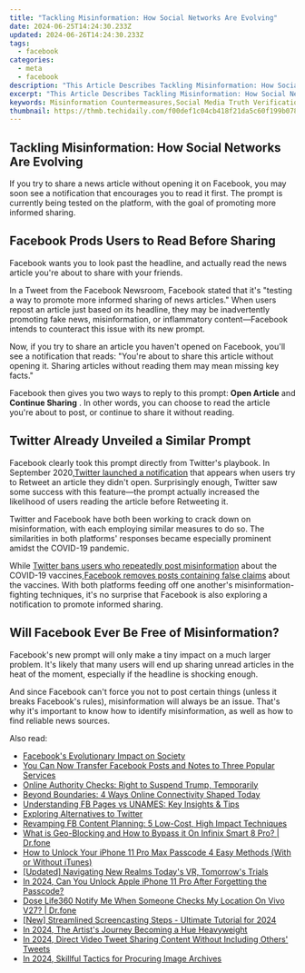 ```yaml
---
title: "Tackling Misinformation: How Social Networks Are Evolving"
date: 2024-06-25T14:24:30.233Z
updated: 2024-06-26T14:24:30.233Z
tags:
  - facebook
categories:
  - meta
  - facebook
description: "This Article Describes Tackling Misinformation: How Social Networks Are Evolving"
excerpt: "This Article Describes Tackling Misinformation: How Social Networks Are Evolving"
keywords: Misinformation Countermeasures,Social Media Truth Verification,Digital Fact-Checking Mechanisms,Misinformation Patterns Analysis,Social Network Information Evolution,Fight Against Online Disinformation,Social Network Content Validation Strategies
thumbnail: https://thmb.techidaily.com/f00def1c04cb418f21da5c60f199b078da943127e970aa7acf9eb30479f71c91.jpg
---
```


## Tackling Misinformation: How Social Networks Are Evolving

 If you try to share a news article without opening it on Facebook, you may soon see a notification that encourages you to read it first. The prompt is currently being tested on the platform, with the goal of promoting more informed sharing.

## Facebook Prods Users to Read Before Sharing

 Facebook wants you to look past the headline, and actually read the news article you're about to share with your friends.

 In a Tweet from the Facebook Newsroom, Facebook stated that it's "testing a way to promote more informed sharing of news articles." When users repost an article just based on its headline, they may be inadvertently promoting fake news, misinformation, or inflammatory content—Facebook intends to counteract this issue with its new prompt.

 Now, if you try to share an article you haven't opened on Facebook, you'll see a notification that reads: "You're about to share this article without opening it. Sharing articles without reading them may mean missing key facts."

 Facebook then gives you two ways to reply to this prompt: **Open Article** and **Continue Sharing** . In other words, you can choose to read the article you're about to post, or continue to share it without reading.

## Twitter Already Unveiled a Similar Prompt

 Facebook clearly took this prompt directly from Twitter's playbook. In September 2020,[Twitter launched a notification](https://www.makeuseof.com/twitter-encourages-to-read-before-retweeting/) that appears when users try to Retweet an article they didn't open. Surprisingly enough, Twitter saw some success with this feature—the prompt actually increased the likelihood of users reading the article before Retweeting it.

 Twitter and Facebook have both been working to crack down on misinformation, with each employing similar measures to do so. The similarities in both platforms' responses became especially prominent amidst the COVID-19 pandemic.

 While [Twitter bans users who repeatedly post misinformation](https://www.makeuseof.com/twitter-ban-users-continuously-post-covid19-misinformation/) about the COVID-19 vaccines,[Facebook removes posts containing false claims](https://www.makeuseof.com/facebook-wont-tolerate-covid19-vaccine-misinformation/) about the vaccines. With both platforms feeding off one another's misinformation-fighting techniques, it's no surprise that Facebook is also exploring a notification to promote informed sharing.

## Will Facebook Ever Be Free of Misinformation?

 Facebook's new prompt will only make a tiny impact on a much larger problem. It's likely that many users will end up sharing unread articles in the heat of the moment, especially if the headline is shocking enough.

 And since Facebook can't force you not to post certain things (unless it breaks Facebook's rules), misinformation will always be an issue. That's why it's important to know how to identify misinformation, as well as how to find reliable news sources.


<ins class="adsbygoogle"
     style="display:block"
     data-ad-format="autorelaxed"
     data-ad-client="ca-pub-7571918770474297"
     data-ad-slot="1223367746"></ins>



<ins class="adsbygoogle"
     style="display:block"
     data-ad-client="ca-pub-7571918770474297"
     data-ad-slot="8358498916"
     data-ad-format="auto"
     data-full-width-responsive="true"></ins>

<span class="atpl-alsoreadstyle">Also read:</span>
<div><ul>
<li><a href="https://facebook.techidaily.com/facebooks-evolutionary-impact-on-society/"><u>Facebook's Evolutionary Impact on Society</u></a></li>
<li><a href="https://facebook.techidaily.com/you-can-now-transfer-facebook-posts-and-notes-to-three-popular-services/"><u>You Can Now Transfer Facebook Posts and Notes to Three Popular Services</u></a></li>
<li><a href="https://facebook.techidaily.com/online-authority-checks-right-to-suspend-trump-temporarily/"><u>Online Authority Checks: Right to Suspend Trump, Temporarily</u></a></li>
<li><a href="https://facebook.techidaily.com/beyond-boundaries-4-ways-online-connectivity-shaped-today/"><u>Beyond Boundaries: 4 Ways Online Connectivity Shaped Today</u></a></li>
<li><a href="https://facebook.techidaily.com/understanding-fb-pages-vs-unames-key-insights-and-tips/"><u>Understanding FB Pages vs UNAMES: Key Insights & Tips</u></a></li>
<li><a href="https://facebook.techidaily.com/exploring-alternatives-to-twitter/"><u>Exploring Alternatives to Twitter</u></a></li>
<li><a href="https://facebook.techidaily.com/revamping-fb-content-planning-5-low-cost-high-impact-techniques/"><u>Revamping FB Content Planning: 5 Low-Cost, High Impact Techniques</u></a></li>
<li><a href="https://fake-location.techidaily.com/what-is-geo-blocking-and-how-to-bypass-it-on-infinix-smart-8-pro-drfone-by-drfone-virtual-android/"><u>What is Geo-Blocking and How to Bypass it On Infinix Smart 8 Pro? | Dr.fone</u></a></li>
<li><a href="https://ios-unlock.techidaily.com/how-to-unlock-your-iphone-11-pro-max-passcode-4-easy-methods-with-or-without-itunes-by-drfone-ios/"><u>How to Unlock Your iPhone 11 Pro Max Passcode 4 Easy Methods (With or Without iTunes)</u></a></li>
<li><a href="https://extra-skills.techidaily.com/updated-navigating-new-realms-todays-vr-tomorrows-trials/"><u>[Updated] Navigating New Realms  Today's VR, Tomorrow's Trials</u></a></li>
<li><a href="https://ios-unlock.techidaily.com/in-2024-can-you-unlock-apple-iphone-11-pro-after-forgetting-the-passcode-by-drfone-ios/"><u>In 2024, Can You Unlock Apple iPhone 11 Pro After Forgetting the Passcode?</u></a></li>
<li><a href="https://fake-location.techidaily.com/dose-life360-notify-me-when-someone-checks-my-location-on-vivo-v27-drfone-by-drfone-virtual-android/"><u>Dose Life360 Notify Me When Someone Checks My Location On Vivo V27? | Dr.fone</u></a></li>
<li><a href="https://video-screen-grab.techidaily.com/new-streamlined-screencasting-steps-ultimate-tutorial-for-2024/"><u>[New] Streamlined Screencasting Steps - Ultimate Tutorial for 2024</u></a></li>
<li><a href="https://fox-direct.techidaily.com/in-2024-the-artists-journey-becoming-a-hue-heavyweight/"><u>In 2024, The Artist's Journey  Becoming a Hue Heavyweight</u></a></li>
<li><a href="https://twitter-videos.techidaily.com/in-2024-direct-video-tweet-sharing-content-without-including-others-tweets/"><u>In 2024, Direct Video Tweet  Sharing Content Without Including Others' Tweets</u></a></li>
<li><a href="https://extra-skills.techidaily.com/in-2024-skillful-tactics-for-procuring-image-archives/"><u>In 2024, Skillful Tactics for Procuring Image Archives</u></a></li>
</ul></div>
